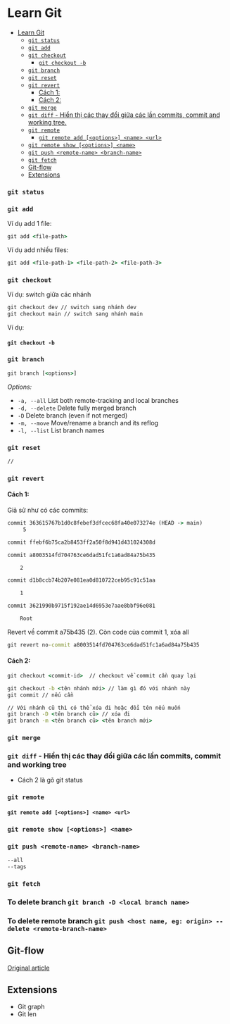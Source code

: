# Learn Git

- [Learn Git](#learn-git)
  - [`git status`](#git-status)
  - [`git add`](#git-add)
  - [`git checkout`](#git-checkout)
    - [`git checkout -b`](#git-checkout--b)
  - [`git branch`](#git-branch)
  - [`git reset`](#git-reset)
  - [`git revert`](#git-revert)
    - [Cách 1:](#cách-1)
    - [Cách 2:](#cách-2)
  - [`git merge`](#git-merge)
  - [`git diff` - Hiển thị các thay đổi giữa các lần commits, commit and working tree.](#git-diff---hiển-thị-các-thay-đổi-giữa-các-lần-commits-commit-and-working-tree)
  - [`git remote`](#git-remote)
    - [`git remote add [<options>] <name> <url>`](#git-remote-add-options-name-url)
  - [`git remote show [<options>] <name>`](#git-remote-show-options-name)
  - [`git push <remote-name> <branch-name>`](#git-push-remote-name-branch-name)
  - [`git fetch`](#git-fetch)
  - [Git-flow](#git-flow)
  - [Extensions](#extensions)

### `git status`

### `git add`

Ví dụ add 1 file:

```cmd
git add <file-path>
```

Ví dụ add nhiều files:

```cmd
git add <file-path-1> <file-path-2> <file-path-3>
```

### `git checkout`

Ví dụ: switch giữa các nhánh

```cmd
git checkout dev // switch sang nhánh dev
git checkout main // switch sang nhánh main
```

Ví dụ:

#### `git checkout -b`

### `git branch`

```cmd
git branch [<options>]
```

_Options:_

- `-a, --all` List both remote-tracking and local branches
- `-d, --delete` Delete fully merged branch
- `-D` Delete branch (even if not merged)
- `-m, --move` Move/rename a branch and its reflog
- `-l, --list` List branch names

### `git reset`

```cmd
//
```

### `git revert`

#### Cách 1:

Giả sử như có các commits:

```cmd
commit 363615767b1d0c8febef3dfcec68fa40e073274e (HEAD -> main)
     5

commit ffebf6b75ca2b8453ff2a50f8d941d431024308d

commit a8003514fd704763ce6dad51fc1a6ad84a75b435

    2

commit d1b8ccb74b207e081ea0d810722ceb95c91c51aa

    1

commit 3621990b9715f192ae14d6953e7aae8bbf96e081

    Root

```

Revert về commit a75b435 (2). Còn code của commit 1, xóa all

```cmd
git revert no-commit a8003514fd704763ce6dad51fc1a6ad84a75b435
```

#### Cách 2:

```cmd
git checkout <commit-id>  // checkout về commit cần quay lại

git checkout -b <tên nhánh mới> // làm gì đó với nhánh này
git commit // nếu cần

// Với nhánh cũ thì có thể xóa đi hoặc đổi tên nếu muốn
git branch -D <tên branch cũ> // xóa đi
git branch -m <tên branch cũ> <tên branch mới>

```

### `git merge`

### `git diff` - Hiển thị các thay đổi giữa các lần commits, commit and working tree

- Cách 2 là gõ git status

### `git remote`

#### `git remote add [<options>] <name> <url>`

### `git remote show [<options>] <name>`

### `git push <remote-name> <branch-name>`

```txt
--all
--tags
```

### `git fetch`

### To delete branch `git branch -D <local branch name>`

### To delete remote branch `git push <host name, eg: origin> --delete <remote-branch-name>`

## Git-flow

[Original article](https://nvie.com/posts/a-successful-git-branching-model/)

## Extensions

- Git graph
- Git len
